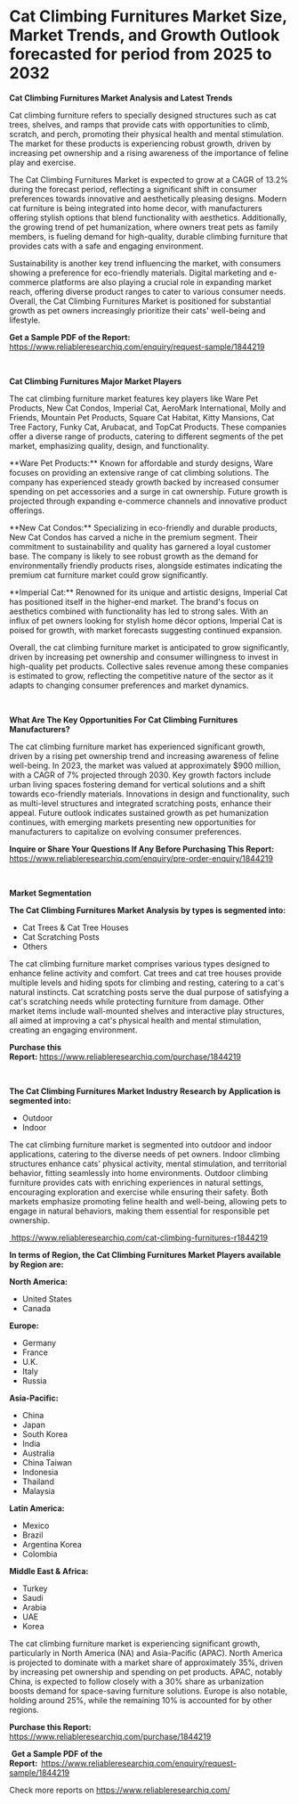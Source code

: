<p><h1>Cat Climbing Furnitures Market Size, Market Trends, and Growth Outlook forecasted for period from 2025 to 2032</h1></p><p><strong>Cat Climbing Furnitures Market Analysis and Latest Trends</strong></p>
<p><p>Cat climbing furniture refers to specially designed structures such as cat trees, shelves, and ramps that provide cats with opportunities to climb, scratch, and perch, promoting their physical health and mental stimulation. The market for these products is experiencing robust growth, driven by increasing pet ownership and a rising awareness of the importance of feline play and exercise.</p><p>The Cat Climbing Furnitures Market is expected to grow at a CAGR of 13.2% during the forecast period, reflecting a significant shift in consumer preferences towards innovative and aesthetically pleasing designs. Modern cat furniture is being integrated into home decor, with manufacturers offering stylish options that blend functionality with aesthetics. Additionally, the growing trend of pet humanization, where owners treat pets as family members, is fueling demand for high-quality, durable climbing furniture that provides cats with a safe and engaging environment.</p><p>Sustainability is another key trend influencing the market, with consumers showing a preference for eco-friendly materials. Digital marketing and e-commerce platforms are also playing a crucial role in expanding market reach, offering diverse product ranges to cater to various consumer needs. Overall, the Cat Climbing Furnitures Market is positioned for substantial growth as pet owners increasingly prioritize their cats' well-being and lifestyle.</p></p>
<p><strong>Get a Sample PDF of the Report:&nbsp;</strong> <a href="https://www.reliableresearchiq.com/enquiry/request-sample/1844219?utm_campaign=2232&utm_medium=2&utm_source=Github&utm_content=ia&utm_term=10022025&utm_id=cat-climbing-furnitures">https://www.reliableresearchiq.com/enquiry/request-sample/1844219</a></p>
<p>&nbsp;</p>
<p><strong>Cat Climbing Furnitures Major Market Players</strong></p>
<p><p>The cat climbing furniture market features key players like Ware Pet Products, New Cat Condos, Imperial Cat, AeroMark International, Molly and Friends, Mountain Pet Products, Square Cat Habitat, Kitty Mansions, Cat Tree Factory, Funky Cat, Arubacat, and TopCat Products. These companies offer a diverse range of products, catering to different segments of the pet market, emphasizing quality, design, and functionality.</p><p>**Ware Pet Products:** Known for affordable and sturdy designs, Ware focuses on providing an extensive range of cat climbing solutions. The company has experienced steady growth backed by increased consumer spending on pet accessories and a surge in cat ownership. Future growth is projected through expanding e-commerce channels and innovative product offerings.</p><p>**New Cat Condos:** Specializing in eco-friendly and durable products, New Cat Condos has carved a niche in the premium segment. Their commitment to sustainability and quality has garnered a loyal customer base. The company is likely to see robust growth as the demand for environmentally friendly products rises, alongside estimates indicating the premium cat furniture market could grow significantly.</p><p>**Imperial Cat:** Renowned for its unique and artistic designs, Imperial Cat has positioned itself in the higher-end market. The brand's focus on aesthetics combined with functionality has led to strong sales. With an influx of pet owners looking for stylish home décor options, Imperial Cat is poised for growth, with market forecasts suggesting continued expansion.</p><p>Overall, the cat climbing furniture market is anticipated to grow significantly, driven by increasing pet ownership and consumer willingness to invest in high-quality pet products. Collective sales revenue among these companies is estimated to grow, reflecting the competitive nature of the sector as it adapts to changing consumer preferences and market dynamics.</p></p>
<p>&nbsp;</p>
<p><strong>What Are The Key Opportunities For Cat Climbing Furnitures Manufacturers?</strong></p>
<p><p>The cat climbing furniture market has experienced significant growth, driven by a rising pet ownership trend and increasing awareness of feline well-being. In 2023, the market was valued at approximately $900 million, with a CAGR of 7% projected through 2030. Key growth factors include urban living spaces fostering demand for vertical solutions and a shift towards eco-friendly materials. Innovations in design and functionality, such as multi-level structures and integrated scratching posts, enhance their appeal. Future outlook indicates sustained growth as pet humanization continues, with emerging markets presenting new opportunities for manufacturers to capitalize on evolving consumer preferences.</p></p>
<p><strong>Inquire or Share Your Questions If Any Before Purchasing This Report:</strong> <a href="https://www.reliableresearchiq.com/enquiry/pre-order-enquiry/1844219?utm_campaign=2232&utm_medium=2&utm_source=Github&utm_content=ia&utm_term=10022025&utm_id=cat-climbing-furnitures">https://www.reliableresearchiq.com/enquiry/pre-order-enquiry/1844219</a></p>
<p>&nbsp;</p>
<p><strong>Market Segmentation</strong></p>
<p><strong>The Cat Climbing Furnitures Market Analysis by types is segmented into:</strong></p>
<p><ul><li>Cat Trees & Cat Tree Houses</li><li>Cat Scratching Posts</li><li>Others</li></ul></p>
<p><p>The cat climbing furniture market comprises various types designed to enhance feline activity and comfort. Cat trees and cat tree houses provide multiple levels and hiding spots for climbing and resting, catering to a cat's natural instincts. Cat scratching posts serve the dual purpose of satisfying a cat's scratching needs while protecting furniture from damage. Other market items include wall-mounted shelves and interactive play structures, all aimed at improving a cat's physical health and mental stimulation, creating an engaging environment.</p></p>
<p><strong>Purchase this Report:&nbsp;</strong><a href="https://www.reliableresearchiq.com/purchase/1844219?utm_campaign=2232&utm_medium=2&utm_source=Github&utm_content=ia&utm_term=10022025&utm_id=cat-climbing-furnitures">https://www.reliableresearchiq.com/purchase/1844219</a></p>
<p>&nbsp;</p>
<p><strong>The Cat Climbing Furnitures Market Industry Research by Application is segmented into:</strong></p>
<p><ul><li>Outdoor</li><li>Indoor</li></ul></p>
<p><p>The cat climbing furniture market is segmented into outdoor and indoor applications, catering to the diverse needs of pet owners. Indoor climbing structures enhance cats' physical activity, mental stimulation, and territorial behavior, fitting seamlessly into home environments. Outdoor climbing furniture provides cats with enriching experiences in natural settings, encouraging exploration and exercise while ensuring their safety. Both markets emphasize promoting feline health and well-being, allowing pets to engage in natural behaviors, making them essential for responsible pet ownership.</p></p>
<p><a href="https://www.reliableresearchiq.com/cat-climbing-furnitures-r1844219?utm_campaign=2232&utm_medium=2&utm_source=Github&utm_content=ia&utm_term=10022025&utm_id=cat-climbing-furnitures">&nbsp;https://www.reliableresearchiq.com/cat-climbing-furnitures-r1844219</a></p>
<p><strong>In terms of Region, the Cat Climbing Furnitures Market Players available by Region are:</strong></p>
<p>
    <p> <strong> North America: </strong>
        <ul>
            <li>United States</li>
            <li>Canada</li>
        </ul>
        </p> 
    <p> <strong> Europe: </strong>
        <ul>
            <li>Germany</li>
            <li>France</li>
            <li>U.K.</li>
            <li>Italy</li>
            <li>Russia</li>
        </ul>
        </p> 
    <p> <strong> Asia-Pacific: </strong>
        <ul>
            <li>China</li>
            <li>Japan</li>
            <li>South Korea</li>
            <li>India</li>
            <li>Australia</li>
            <li>China Taiwan</li>
            <li>Indonesia</li>
            <li>Thailand</li>
            <li>Malaysia</li>
        </ul>
        </p> 
    <p> <strong> Latin America: </strong>
        <ul>
            <li>Mexico</li>
            <li>Brazil</li>
            <li>Argentina Korea</li>
            <li>Colombia</li>
        </ul>
        </p> 
    <p> <strong> Middle East & Africa: </strong>
        <ul>
            <li>Turkey</li>
            <li>Saudi</li>
            <li>Arabia</li>
            <li>UAE</li>
            <li>Korea</li>
        </ul>
    </p>
    </p>
<p><p>The cat climbing furniture market is experiencing significant growth, particularly in North America (NA) and Asia-Pacific (APAC). North America is projected to dominate with a market share of approximately 35%, driven by increasing pet ownership and spending on pet products. APAC, notably China, is expected to follow closely with a 30% share as urbanization boosts demand for space-saving furniture solutions. Europe is also notable, holding around 25%, while the remaining 10% is accounted for by other regions.</p></p>
<p><strong>Purchase this Report: </strong><a href="https://www.reliableresearchiq.com/purchase/1844219?utm_campaign=2232&utm_medium=2&utm_source=Github&utm_content=ia&utm_term=10022025&utm_id=cat-climbing-furnitures">https://www.reliableresearchiq.com/purchase/1844219</a></p>
<p>&nbsp;<strong>Get a Sample PDF of the Report:&nbsp;&nbsp;</strong><a href="https://www.reliableresearchiq.com/enquiry/request-sample/1844219?utm_campaign=2232&utm_medium=2&utm_source=Github&utm_content=ia&utm_term=10022025&utm_id=cat-climbing-furnitures">https://www.reliableresearchiq.com/enquiry/request-sample/1844219</a></p>
<p><strong></strong></p>
<p>Check more reports on <a href="https://www.reliableresearchiq.com/?utm_campaign=2232&utm_medium=2&utm_source=Github&utm_content=ia&utm_term=10022025&utm_id=cat-climbing-furnitures">https://www.reliableresearchiq.com/</a></p>